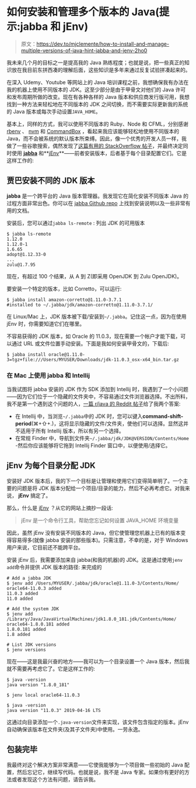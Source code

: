 # 如何安装和管理多个版本的 Java(提示:jabba 和 jEnv)

> 原文：<https://dev.to/mjclemente/how-to-install-and-manage-multiple-versions-of-java-hint-jabba-and-jenv-2ho0>

我未来几个月的目标之一是提高我的 Java 熟练程度；也就是说，把一些真正的知识放在我目前东拼西凑的理解后面，这些知识是多年来通过反复试验拼凑起来的。

在深入 Udemy、Youtube 等网站上的 Java 培训课程之前，我想确保我有办法在我的机器上使用不同版本的 JDK。这至少部分是由于甲骨文对他们的 Java 许可和发布周期所做的改变。现在有各种各样的 Java 版本和供应商发行版可用，我想找到一种方法来轻松地在不同版本的 JDK 之间切换，而不需要实际更新我的系统的 Java 版本或每次手动设置`JAVA_HOME`。

基本上，同样的方式，我可以使用不同版本的 Ruby、Node 和 CFML，分别感谢 [rbenv](https://github.com/rbenv/rbenv) 、 [nvm](http://nvm.sh) 和 [CommandBox](https://commandbox.ortusbooks.com/) ，看起来我应该能够轻松地使用不同版本的 Java，而不会被系统的默认版本所束缚。因此，像一个优秀的开发人员一样，我做了一些谷歌搜索，偶然发现了[这篇有用的 StackOverflow 帖子](https://stackoverflow.com/questions/52524112/how-do-i-install-java-on-mac-osx-allowing-version-switching)，并最终决定同时使用 **[jabba](https://github.com/shyiko/jabba)** 和**[jEnv](http://www.jenv.be/)**——前者安装版本，后者基于每个目录配置它们。它是这样工作的:

## 贾巴安装不同的 JDK 版本

**jabba** 是一个跨平台的 Java 版本管理器。我发现它在简化安装不同版本 Java 的过程方面非常出色。你可以在 [jabba Github repo](https://github.com/shyiko/jabba#installation) 上找到安装说明以及一些非常有用的文档。

安装后，您可以通过`jabba ls-remote` :
列出 JDK 的可用版本

```
$ jabba ls-remote
1.12.0
1.12.0-1
1.6.65
adopt@1.12.33-0
...
zulu@1.7.95 
```

现在，有超过 100 个结果，从 A 到 Z(即采用 OpenJDK 到 Zulu OpenJDK)。

要安装一个特定的版本，比如 Corretto，可以运行:

```
$ jabba install amazon-corretto@1.11.0-3.7.1
#installed to ~/.jabba/jdk/amazon-corretto@1.11.0-3.7.1/ 
```

在 Linux/Mac 上，JDK 版本被下载/安装到`~/.jabba`。记住这一点，因为在使用 jEnv 时，你需要知道它们在哪里。

不容易获得的 JDK 版本，如 Oracle 的 11.0.3，现在需要一个帐户才能下载，可以通过 URL 或文件位置手动安装。下面是我如何安装甲骨文的，下载后:

```
$ jabba install oracle@1.11.0-3=tgz+file:///Users/MYUSER/Downloads/jdk-11.0.3_osx-x64_bin.tar.gz 
```

### 在 Mac 上使用 jabba 和 Intellij

当我试图将 jabba 安装的 JDK 作为 SDK 添加到 Intellij 时，我遇到了一个小问题——因为它们位于一个隐藏的文件夹中，不容易通过文件浏览器选择。不出所料，我不是第一个遇到这个问题的人，[一篇 r/java 的 Reddit 帖子](https://www.reddit.com/r/java/comments/a1rfvx/jabba_intellij_on_mac/)给了我两个答案:

*   在 Intellij 中，当浏览`~/.jabba`中的 JDK 时，您可以键入**command-shift-period**(⌘+⇧+.)，这将显示隐藏的文件/文件夹，使他们可以选择。显然这并不适用于所有 Intellij 版本，所以有另一个选择。
*   在常规 Finder 中，导航到文件夹`~/.jabba/jdk/JDK@VERSION/Contents/Home` -然后你应该能够将它拖到 Intellij Finder 窗口中，以便使用/选择它。

## jEnv 为每个目录分配 JDK

安装好 JDK 版本后，我的下一个目标是让管理和使用它们变得简单明了。一个主要的问题是将 JDK 版本分配给一个项目/目录的能力，然后不必再考虑它。对我来说， **jEnv** 搞定了。

那么，什么是 [jEnv](http://www.jenv.be/) ？从它的网站上摘抄一段话:

> jEnv 是一个命令行工具，帮助您忘记如何设置 JAVA_HOME 环境变量

因此，虽然 jEnv 没有安装不同版本的 Java，但它使管理您机器上已有的版本变得容易得多(就像 jabba 安装的那些版本)。只需注意，不幸的是，对于 Windows 用户来说，它目前还不能跨平台。

安装 jEnv 后，我需要添加来自 jabba(和我的机器)的 JDK。这是通过使用`jenv add`命令并提供 JDK 版本的路径:
来完成的

```
# Add a jabba JDK
$ jenv add /Users/MYUSER/.jabba/jdk/oracle@1.11.0-3/Contents/Home/
oracle64-11.0.3 added
11.0.3 added
11.0 added

# Add the system JDK
$ jenv add /Library/Java/JavaVirtualMachines/jdk1.8.0_181.jdk/Contents/Home/
oracle64-1.8.0.181 added
1.8.0.181 added
1.8 added

# List JDK versions
$ jenv versions 
```

现在——这是我最兴奋的地方——我可以为一个目录设置一个 Java 版本，然后我就不需要再考虑它了。它是这样工作的:

```
$ java -version
java version "1.8.0_181"

$ jenv local oracle64-11.0.3

$ java -version
java version "11.0.3" 2019-04-16 LTS 
```

这通过向目录添加一个`.java-version`文件来实现，该文件包含指定的版本。jEnv 自动确保该版本在文件夹(及其子文件夹)中使用。一劳永逸。

## 包装完毕

我最终对这个解决方案非常满意——它使我能够为一个项目做一些初始的 Java 配置，然后忘记它，继续写代码。也就是说，我不是 Java 专家。如果你有更好的方法或者发现这个方法有问题，请告诉我。